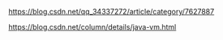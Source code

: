 https://blog.csdn.net/qq_34337272/article/category/7627887



https://blog.csdn.net/column/details/java-vm.html

